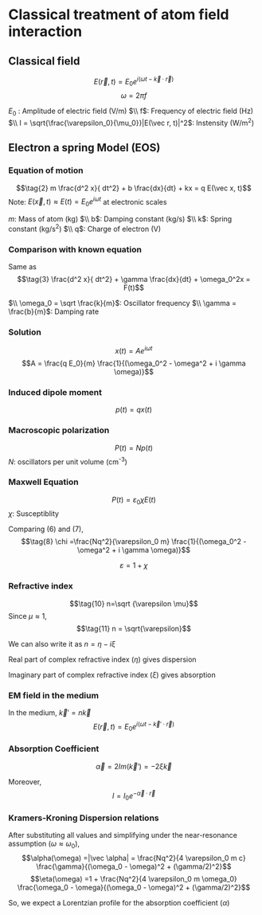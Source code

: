 # Classical treatment of atom field interaction

## Classical field
$$\tag{1} E(\vec r, t) = E_0 e^{i(\omega t - \vec k \cdot \vec r)} $$ 
$$\omega = 2 \pi f$$ 

$E_0$ : Amplitude of electric field (V/m)
$\\ f$: Frequency of electric field (Hz)
$\\ I = \sqrt{\frac{\varepsilon_0}{\mu_0}}|E(\vec r, t)|^2$: Instensity (W/m<sup>2</sup>)


## Electron a spring Model (EOS)
### Equation of motion
$$\tag{2} m \frac{d^2 x}{ dt^2} + b \frac{dx}{dt} + kx = q E(\vec x, t)$$
Note: $E(\vec x,t) \approx E(t) = E_0 e^{i\omega t}$ at electronic scales

$m$: Mass of atom (kg)
$\\ b$: Damping constant (kg/s) 
$\\ k$: Spring constant (kg/s<sup>2</sup>) 
$\\ q$: Charge of electron (V) 

### Comparison with known equation
Same as 
$$\tag{3} \frac{d^2 x}{ dt^2} + \gamma \frac{dx}{dt} + \omega_0^2x = F(t)$$

$\\ \omega_0 = \sqrt \frac{k}{m}$: Oscillator frequency 
$\\ \gamma = \frac{b}{m}$: Damping rate

### Solution
$$\tag{4} x(t) = Ae^{i \omega t}$$
$$A = \frac{q E_0}{m} \frac{1}{(\omega_0^2 - \omega^2 + i \gamma \omega)}$$

### Induced dipole moment
$$\tag{5} p(t) = qx(t)$$

### Macroscopic polarization
$$\tag{6} P(t) = Np(t)$$
$N$: oscillators per unit volume (cm<sup>-3</sup>)

### Maxwell Equation
$$\tag{7} P(t) = \varepsilon_0 \chi E(t)$$
$\chi$: Susceptiblity

Comparing $(6)$ and $(7)$,
$$\tag{8} \chi =\frac{Nq^2}{\varepsilon_0 m} \frac{1}{(\omega_0^2 - \omega^2 + i \gamma \omega)}$$
$$$$

$$\tag{9} \varepsilon = 1+ \chi$$

### Refractive index
$$\tag{10} n=\sqrt {\varepsilon \mu}$$
Since $\mu \approx 1$, 
$$\tag{11} n = \sqrt{\varepsilon}$$

We can also write it as $n = \eta -i \xi$

Real part of complex refractive index ($\eta$) gives dispersion

Imaginary part of complex refractive index ($\xi$) gives absorption

### EM field in the medium
In the medium, $\vec k' = n \vec k$
$$\tag{12} E(\vec r, t) = E_0 e^{i(\omega t - \vec k' \cdot \vec r)} $$ 


### Absorption Coefficient
$$\tag{13} \vec \alpha = 2 Im(\vec k') = -2 \xi \vec k$$

Moreover, 
$$\tag{14} I = I_0 e^{- \vec \alpha \cdot \vec r}$$

### Kramers-Kroning Dispersion relations
After substituting all values and simplifying under the near-resonance assumption ($\omega \approx \omega_0$), 
$$\alpha(\omega) =|\vec \alpha| = \frac{Nq^2}{4 \varepsilon_0 m c} \frac{\gamma}{(\omega_0 - \omega)^2 + (\gamma/2)^2}$$
$$\eta(\omega) =1 + \frac{Nq^2}{4 \varepsilon_0 m \omega_0} \frac{\omega_0 - \omega}{(\omega_0 - \omega)^2 + (\gamma/2)^2}$$

So, we expect a Lorentzian profile for the absorption coefficient ($\alpha$)